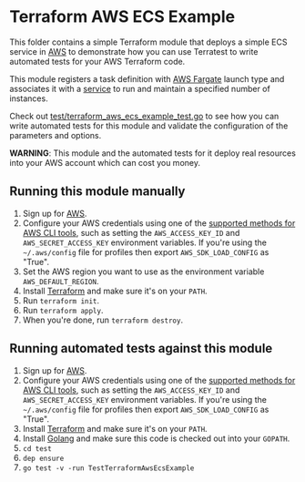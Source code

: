 # Terraform AWS ECS Example

This folder contains a simple Terraform module that deploys a simple ECS service in [AWS](https://aws.amazon.com/)
to demonstrate how you can use Terratest to write automated tests for your AWS Terraform code. 

This module registers a task definition with [AWS Fargate](https://aws.amazon.com/fargate/) launch type and associates it with a [service](https://docs.aws.amazon.com/AmazonECS/latest/userguide/ecs_services.html)
to run and maintain a specified number of instances.

Check out [test/terraform_aws_ecs_example_test.go](https://github.com/terraform-modules-krish/terratest/blob/v0.19.1/test/terraform_aws_ecs_example_test.go) to see how you can write
automated tests for this module and validate the configuration of the parameters and options.

**WARNING**: This module and the automated tests for it deploy real resources into your AWS account which can cost you
money.

## Running this module manually

1. Sign up for [AWS](https://aws.amazon.com/).
1. Configure your AWS credentials using one of the [supported methods for AWS CLI
   tools](https://docs.aws.amazon.com/cli/latest/userguide/cli-chap-getting-started.html), such as setting the
   `AWS_ACCESS_KEY_ID` and `AWS_SECRET_ACCESS_KEY` environment variables. If you're using the `~/.aws/config` file for profiles then export `AWS_SDK_LOAD_CONFIG` as "True".
1. Set the AWS region you want to use as the environment variable `AWS_DEFAULT_REGION`.
1. Install [Terraform](https://www.terraform.io/) and make sure it's on your `PATH`.
1. Run `terraform init`.
1. Run `terraform apply`.
1. When you're done, run `terraform destroy`.

## Running automated tests against this module

1. Sign up for [AWS](https://aws.amazon.com/).
1. Configure your AWS credentials using one of the [supported methods for AWS CLI
   tools](https://docs.aws.amazon.com/cli/latest/userguide/cli-chap-getting-started.html), such as setting the
   `AWS_ACCESS_KEY_ID` and `AWS_SECRET_ACCESS_KEY` environment variables. If you're using the `~/.aws/config` file for profiles then export `AWS_SDK_LOAD_CONFIG` as "True".
1. Install [Terraform](https://www.terraform.io/) and make sure it's on your `PATH`.
1. Install [Golang](https://golang.org/) and make sure this code is checked out into your `GOPATH`.
1. `cd test`
1. `dep ensure`
1. `go test -v -run TestTerraformAwsEcsExample`
